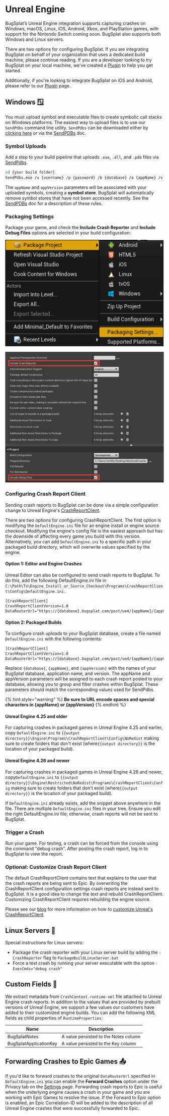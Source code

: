 # Unreal Engine

BugSplat’s Unreal Engine integration supports capturing crashes on Windows, macOS, Linux, iOS, Android, Xbox, and PlayStation games, with support for the Nintendo Switch coming soon. BugSplat also supports both Windows and Linux servers.

There are two options for configuring BugSplat. If you are integrating BugSplat on behalf of your organization that uses a dedicated build machine, please continue reading. If you are a developer looking to try BugSplat on your local machine, we've created a [Plugin](unreal-engine/unreal-engine-plugin.md) to help you get started.

Additionally, if you're looking to integrate BugSplat on iOS and Android, please refer to our [Plugin](unreal-engine/unreal-engine-plugin.md) page.

## Windows 🪟

You must upload symbol and executable files to create symbolic call stacks on Windows platforms. The easiest way to upload files is to use our `SendPdbs` command line utility. `SendPdbs` can be downloaded either by [clicking here](https://app.bugsplat.com/browse/download\_item.php?item=sendpdbs) or via the [SendPDBs](../../../../education/faq/using-sendpdbs-to-automatically-upload-symbol-files.md) doc.

### Symbol Uploads

Add a step to your build pipeline that uploads `.exe`, `.dll`, and `.pdb` files via [SendPdbs](https://app.bugsplat.com/browse/download\_item.php?item=sendpdbs).

```bash
cd {your build folder}
SendPdbs.exe /u {username} /p {password} /b {database} /a {appName} /v {appVersion} /s /f "*.pdb;*.dll;*.exe"
```

The `appName` and `appVersion` parameters will be associated with your uploaded symbols, creating a **symbol store**. BugSplat will automatically remove symbol stores that have not been accessed recently. See the [SendPDBs](../../../../education/faq/using-sendpdbs-to-automatically-upload-symbol-files.md) doc for a description of these rules.

### Packaging Settings

Package your game, and check the **Include Crash Reporter** and **Include Debug Files** options are selected in your build configuration:

![Integrating Unreal with BugSplat](../../../../.gitbook/assets/unreal-package-project-menu.png)

![UE4\_PackagingSetttings](../../../../.gitbook/assets/unreal-packaging-settings.png)

### Configuring Crash Report Client

Sending crash reports to BugSplat can be done via a simple configuration change to Unreal Engine's [CrashReportClient](https://blog.bugsplat.com/customizing-the-unreal-engine-crash-report-client/).

There are two options for configuring CrashReportClient. The first option is modifying the `DefaultEngine.ini` file for an engine install or engine source checkout. Modifying the engine's config file is the easiest approach but has the downside of affecting every game you build with this version. Alternatively, you can add `DefaultEngine.ini` to a specific path in your packaged build directory, which will overwrite values specified by the engine.

#### Option 1: Editor and Engine Crashes

Unreal Editor can also be configured to send crash reports to BugSplat. To do this, add the following DefaultEngine.ini file in `C:\Path\To\Engine_Install_or_Source_Checkout\Programs\CrashReportClient\Config\DefaultEngine.ini.`

```
[CrashReportClient]
CrashReportClientVersion=1.0
DataRouterUrl="https://{database}.bugsplat.com/post/ue4/{appName}/{appVersion}"
```

#### Option 2: Packaged Builds

To configure crash uploads to your BugSplat database, create a file named `DefaultEngine.ini` with the following contents:

```
[CrashReportClient]
CrashReportClientVersion=1.0
DataRouterUrl="https://{database}.bugsplat.com/post/ue4/{appName}/{appVersion}"
```

Replace `{database}`, `{appName}`, and `{appVersion}` with the names of your BugSplat database, application name, and version. The appName and appVersion parameters will be assigned to each crash report posted to your database, allowing you to group and filter crashes within BugSplat. These parameters should match the corresponding values used for SendPdbs.

{% hint style="warning" %}
**Be sure to URL encode spaces and special characters in {appName} or {appVersion}**&#x20;
{% endhint %}

#### Unreal Engine 4.25 and older

For capturing crashes in packaged games in Unreal Engine 4.25 and earlier, copy `DefaultEngine.ini` to `{{output directory}}\Engine\Programs\CrashReportClient\Config\NoRedist` making sure to create folders that don't exist (where`{{output directory}}` is the location of your packaged build).

#### **Unreal Engine 4.26 and newer**

For capturing crashes in packaged games in Unreal Engine 4.26 and newer, copy`DefaultEngine.ini` to `{{output directory}}\Engine\Restricted\NoRedist\Programs\CrashReportClient\Config` making sure to create folders that don't exist (where`{{output directory}}` is the location of your packaged build).

If `DefaultEngine.ini` already exists, add the snippet above anywhere in the file. There are multiple `DefaultEngine.ini` files in your tree. Ensure you edit the right DefaultEngine.ini file; otherwise, crash reports will not be sent to BugSplat.

### Trigger a Crash

Run your game. For testing, a crash can be forced from the console using the command "debug crash". After posting the crash report, log in to BugSplat to view the report.

### Optional: Customize Crash Report Client

The default CrashReportClient contains text that explains to the user that the crash reports are being sent to Epic. By overwriting the CrashReportClient configuration settings crash reports are instead sent to BugSplat. It is a good idea to change the text and rebuild CrashReportClient. Customizing CrashReportClient requires rebuilding the engine source.

Please see our [blog](https://blog.bugsplat.com/customizing-the-unreal-engine-crash-report-client/) for more information on how to [customize Unreal's CrashReportClient](https://blog.bugsplat.com/customizing-the-unreal-engine-crash-report-client/).

## Linux Servers 🐧

Special instructions for Linux servers:

* Package the crash reporter with your Linux server build by adding the `-CrashReporter` flag to `PackageBuildLinuxServer.bat`
* Force a test crash by running your server executable with the option `-ExecCmds="debug crash"`

## Custom Fields 📝

We extract metadata from `CrashContext.runtime-xml` file attached to Unreal Engine crash reports. In addition to the values that are provided by prebuilt versions of Unreal Engine, we support a few values our customers have added to their customized engine builds. You can add the following XML fields as child properties of `RuntimeProperties`:

| Name                   | Description                           |
| ---------------------- | ------------------------------------- |
| BugSplatNotes          | A value persisted to the Notes column |
| BugSplatApplicationKey | A value persisted to the Key column   |

## Forwarding Crashes to Epic Games 📤

If you'd like to forward crashes to the original `DataRouterUrl` specified in `DefaultEngine.ini` you can enable the **Forward Crashes** option under the Privacy tab on the [Settings](https://app.bugsplat.com/v2/settings/database/privacy) page. Forwarding crash reports to Epic is useful when the underlying engine causes a crash in your game and you are working with Epic Games to resolve the issue. If the Forward to Epic option is enabled, an Epic Correlation-ID will be added to the description of all Unreal Engine crashes that were successfully forwarded to Epic.
